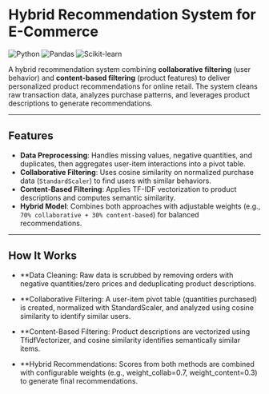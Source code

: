 # Hybrid Recommendation System for E-Commerce

![Python](https://img.shields.io/badge/Python-3.11%2B-blue)
![Pandas](https://img.shields.io/badge/Pandas-2.0%2B-orange)
![Scikit-learn](https://img.shields.io/badge/Scikit--learn-1.3%2B-green)

A hybrid recommendation system combining **collaborative filtering** (user behavior) and **content-based filtering** (product features) to deliver personalized product recommendations for online retail. The system cleans raw transaction data, analyzes purchase patterns, and leverages product descriptions to generate recommendations.

---

## Features
- **Data Preprocessing**: Handles missing values, negative quantities, and duplicates, then aggregates user-item interactions into a pivot table.  
- **Collaborative Filtering**: Uses cosine similarity on normalized purchase data (`StandardScaler`) to find users with similar behaviors.  
- **Content-Based Filtering**: Applies TF-IDF vectorization to product descriptions and computes semantic similarity.  
- **Hybrid Model**: Combines both approaches with adjustable weights (e.g., `70% collaborative + 30% content-based`) for balanced recommendations.  

---

## How It Works
- **Data Cleaning: Raw data is scrubbed by removing orders with negative quantities/zero prices and deduplicating product descriptions.

- **Collaborative Filtering: A user-item pivot table (quantities purchased) is created, normalized with StandardScaler, and analyzed using cosine similarity to identify similar users.

- **Content-Based Filtering: Product descriptions are vectorized using TfidfVectorizer, and cosine similarity identifies semantically similar items.

- **Hybrid Recommendations: Scores from both methods are combined with configurable weights (e.g., weight_collab=0.7, weight_content=0.3) to generate final recommendations.

